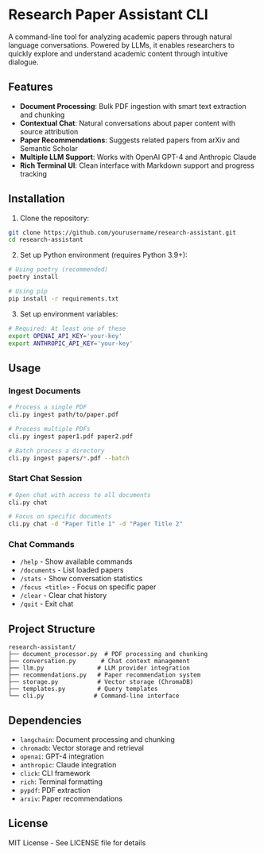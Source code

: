 # Research Paper Assistant CLI

A command-line tool for analyzing academic papers through natural language conversations. Powered by LLMs, it enables researchers to quickly explore and understand academic content through intuitive dialogue.

## Features

- **Document Processing**: Bulk PDF ingestion with smart text extraction and chunking
- **Contextual Chat**: Natural conversations about paper content with source attribution
- **Paper Recommendations**: Suggests related papers from arXiv and Semantic Scholar
- **Multiple LLM Support**: Works with OpenAI GPT-4 and Anthropic Claude
- **Rich Terminal UI**: Clean interface with Markdown support and progress tracking

## Installation

1. Clone the repository:
```bash
git clone https://github.com/yourusername/research-assistant.git
cd research-assistant
```

2. Set up Python environment (requires Python 3.9+):
```bash
# Using poetry (recommended)
poetry install

# Using pip
pip install -r requirements.txt
```

3. Set up environment variables:
```bash
# Required: At least one of these
export OPENAI_API_KEY='your-key'
export ANTHROPIC_API_KEY='your-key'
```

## Usage

### Ingest Documents
```bash
# Process a single PDF
cli.py ingest path/to/paper.pdf

# Process multiple PDFs
cli.py ingest paper1.pdf paper2.pdf

# Batch process a directory
cli.py ingest papers/*.pdf --batch
```

### Start Chat Session
```bash
# Open chat with access to all documents
cli.py chat

# Focus on specific documents
cli.py chat -d "Paper Title 1" -d "Paper Title 2"
```

### Chat Commands
- `/help` - Show available commands
- `/documents` - List loaded papers
- `/stats` - Show conversation statistics
- `/focus <title>` - Focus on specific paper
- `/clear` - Clear chat history
- `/quit` - Exit chat


## Project Structure

```
research-assistant/
├── document_processor.py  # PDF processing and chunking
├── conversation.py       # Chat context management
├── llm.py               # LLM provider integration
├── recommendations.py   # Paper recommendation system
├── storage.py           # Vector storage (ChromaDB)
├── templates.py         # Query templates
└── cli.py              # Command-line interface
```

## Dependencies

- `langchain`: Document processing and chunking
- `chromadb`: Vector storage and retrieval
- `openai`: GPT-4 integration
- `anthropic`: Claude integration
- `click`: CLI framework
- `rich`: Terminal formatting
- `pypdf`: PDF extraction
- `arxiv`: Paper recommendations


## License

MIT License - See LICENSE file for details
